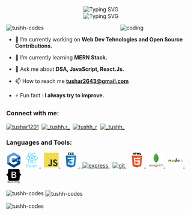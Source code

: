 

<p align ="center">
<img align="center" src="https://readme-typing-svg.demolab.com?font=EB+Garamond&weight=500&size=29&duration=1&pause=1000000000&color=F7F7F7&center=true&vCenter=true&width=435&lines=Tushar+Rathore" alt="Typing SVG" />
<br/>
<img align="center" src="https://readme-typing-svg.demolab.com?font=Fira+Code&duration=3000&pause=1000&center=true&vCenter=true&width=435&lines=Full+Stack+Developer;Software+Engineer" alt="Typing SVG" />
 
<img src="https://media2.giphy.com/media/v1.Y2lkPTc5MGI3NjExeDdrZjg1NXZrcnVoZWd6bWR0MDFrNWVnNW9udTkwZnN6dzNjd3RybyZlcD12MV9pbnRlcm5hbF9naWZfYnlfaWQmY3Q9cw/lP8xu5t2DLGG045H8F/giphy.gif"
    width="200" alt="coding" align='right'>
 </p>

<p align="left"> <img
        src="https://komarev.com/ghpvc/?username=tushh-codes&label=Profile%20views&color=0e75b6&style=flat"
        alt="tushh-codes" /> </p>

- 🔭 I’m currently working on **Web Dev Tehnologies and Open Source Contributions.**

- 🌱 I’m currently learning **MERN Stack.**

- 💬 Ask me about **DSA, JavaScript, React.Js.**

- 📫 How to reach me **tushar2643@gmail.com**

- ⚡ Fun fact : **I always try to improve.**

<h3 align="left">Connect with me:</h3>
<p align="left">
    <a href="https://linkedin.com/in/tushar1201" target="blank"><img align="center"
            src="https://raw.githubusercontent.com/rahuldkjain/github-profile-readme-generator/master/src/images/icons/Social/linked-in-alt.svg"
            alt="tushar1201" height="30" width="40" /></a>&nbsp
    <a href="https://instagram.com/_tushh.r_" target="blank"><img align="center"
            src="https://raw.githubusercontent.com/rahuldkjain/github-profile-readme-generator/master/src/images/icons/Social/instagram.svg"
            alt="_tushh.r_" height="30" width="40" /></a>&nbsp
    <a href="https://www.leetcode.com/tushh_r" target="blank"><img align="center"
            src="https://raw.githubusercontent.com/rahuldkjain/github-profile-readme-generator/master/src/images/icons/Social/leet-code.svg"
            alt="tushh_r" height="30" width="40" /></a>&nbsp
    <a href="https://auth.geeksforgeeks.org/user/_tushh_" target="blank"><img align="center"
            src="https://raw.githubusercontent.com/rahuldkjain/github-profile-readme-generator/master/src/images/icons/Social/geeks-for-geeks.svg"
            alt="_tushh_" height="30" width="40" /></a>
</p>

<h3 align="left">Languages and Tools:</h3>
<p align="left">  <img
            src="https://raw.githubusercontent.com/devicons/devicon/master/icons/cplusplus/cplusplus-original.svg"
            alt="cplusplus" width="40" height="40" />&nbsp </a> <a href="https://reactjs.org/" target="_blank" rel="noreferrer">
        <img src="https://raw.githubusercontent.com/devicons/devicon/master/icons/react/react-original-wordmark.svg"
            alt="react" width="40" height="40" /> </a>
            &nbsp
            <a href="https://developer.mozilla.org/en-US/docs/Web/JavaScript"
        target="_blank" rel="noreferrer"> <img
            src="https://raw.githubusercontent.com/devicons/devicon/master/icons/javascript/javascript-original.svg"
            alt="javascript" width="40" height="40" /> </a>
            &nbsp
            <a href="https://www.w3schools.com/css/" target="_blank"
        rel="noreferrer"> <img
            src="https://raw.githubusercontent.com/devicons/devicon/master/icons/css3/css3-original-wordmark.svg"
            alt="css3" width="40" height="40" /> </a>
            &nbsp<a href="https://expressjs.com" target="_blank" rel="noreferrer">
        <img src="https://adware-technologies.s3.amazonaws.com/uploads/technology/thumbnail/20/express-js.png"
            alt="express" width="40" height="40" /> </a>
            &nbsp
            <a href="https://git-scm.com/" target="_blank"
        rel="noreferrer"> <img src="https://www.vectorlogo.zone/logos/git-scm/git-scm-icon.svg" alt="git" width="40"
            height="40" /> </a> 
            &nbsp
            <a href="https://www.w3.org/html/" target="_blank" rel="noreferrer"> <img
            src="https://raw.githubusercontent.com/devicons/devicon/master/icons/html5/html5-original-wordmark.svg"
            alt="html5" width="40" height="40" /> </a> &nbsp
            <a href="https://www.mongodb.com/" target="_blank"
        rel="noreferrer"> <img
            src="https://raw.githubusercontent.com/devicons/devicon/master/icons/mongodb/mongodb-original-wordmark.svg"
            alt="mongodb" width="40" height="40" /> </a>
            &nbsp
            <a href="https://nodejs.org" target="_blank" rel="noreferrer">
        <img src="https://raw.githubusercontent.com/devicons/devicon/master/icons/nodejs/nodejs-original-wordmark.svg"
            alt="nodejs" width="40" height="40" /> </a> &nbsp
            <a href="https://getbootstrap.com" target="_blank" rel="noreferrer"> <img src="https://raw.githubusercontent.com/devicons/devicon/master/icons/bootstrap/bootstrap-plain-wordmark.svg" alt="bootstrap" width="40" height="40"/> </a>
            </p>

<p><img align="left"
        src="https://github-readme-stats.vercel.app/api/top-langs?username=tushh-codes&show_icons=true&theme=dark&locale=en&layout=compact"
        alt="tushh-codes" /></p>

<p>&nbsp;<img align="center"
        src="https://github-readme-stats.vercel.app/api?username=tushh-codes&show_icons=true&theme=dark&locale=en"
        alt="tushh-codes" /></p>

<p><img align="center" src="https://github-readme-streak-stats.herokuapp.com/?user=tushh-codes&theme=dark"
        alt="tushh-codes" /></p>


